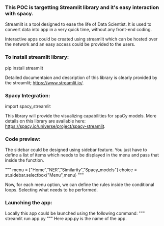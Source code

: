 ### This POC is targetting Streamlit library and it's easy interaction with spacy.

Streamlit is a tool designed to ease the life of Data Scientist. It is used to convert data into app in a very quick time, without any front-end coding.

Interactive apps could be created using streamlit which can be hosted over the network and an easy access could be provided to the users.

### To install streamlit library:
pip install streamlit

Detailed documentaion and description of this library is clearly provided by the streamlit; https://www.streamlit.io/.

### Spacy Integration:
import spacy_streamlit

This library will provide the visualizing capabilities for spaCy models.
More details on this library are available here: https://spacy.io/universe/project/spacy-streamlit. 

### Code preview:
The sidebar could be designed using sidebar feature.
You just have to define a list of items which needs to be displayed in the menu and pass that inside the function.

"""
	menu = ["Home","NER","Similarity","Spacy_models"]
	choice = st.sidebar.selectbox("Menu",menu)
"""

Now, for each menu option, we can define the rules inside the conditional loops. Selecting what needs to be performed.

### Launching the app:
Locally this app could be launched using the following command:
"""
    streamlit run app.py
"""
Here app.py is the name of the app.
